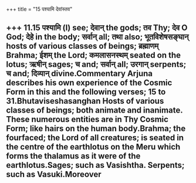 +++
title = "15 पश्यामि देवांस्तव"

+++
11.15 पश्यामि (I) see; देवान् the gods; तव Thy; देव O God; देहे in the
body; सर्वान् all; तथा also; भूतविशेषसङ्घान् hosts of various classes of
beings; ब्रह्माणम् Brahma; ईशम् the Lord; कमलासनस्थम् seated on the
lotus; ऋषीन् sages; च and; सर्वान् all; उरगान् serpents; च and; दिव्यान्
divine.Commentary Arjuna describes his own experience of the Cosmic Form
in this and the following verses; 15 to 31.Bhutaviseshasanghan Hosts of
various classes of beings; both animate and inanimate. These numerous
entities are in Thy Cosmic Form; like hairs on the human body.Brahma;
the fourfaced; the Lord of all creatures; is seated in the centre of the
earthlotus on the Meru which forms the thalamus as it were of the
earthlotus.Sages; such as Vasishtha. Serpents; such as Vasuki.Moreover
--
